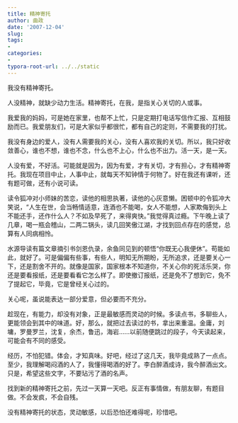 ```yaml
---
title: 精神寄托
author: 曲政
date: '2007-12-04'
slug: 
tags:
- 
categories:
- 
typora-root-url: ../../static
---
```




我没有精神寄托。

人没精神，就缺少动力生活。精神寄托，在我，是指关心关切的人或事。

我爱我的妈妈，可是她在家里，也帮不上忙，只是定期打电话写信作汇报、互相鼓励而已。我爱朋友们，可是大家似乎都很忙，都有自己的定则，不需要我的打扰。

我没有身边的爱人，没有人需要我的关心，没有人喜欢我的关切。所以，我只好收敛善心，谁也不想，谁也不念，什么也不上心，什么也不出力。活一天，是一天。

人没有爱，不好活。可能就是因为，因为有爱，才有关切，才有担心，才有精神寄托。我现在项目中止，人事中止，就每天不知钟情于何物了。好在我还有课听，还有题可做，还有小说可读。

读令狐冲对小师妹的苦恋，读他的相思执著，读他的心灰意懒。困顿中的令狐冲大笑说，“人生在世，会当畅情适意，连酒也不能喝，女人不能想，人家欺侮到头上不能还手，还作什么人？不如及早死了，来得爽快。”我觉得真过瘾。下午晚上读了几章，喝一瓶会稽山，二两二锅头，读几回笑傲江湖，才找到回点存在的感觉，总算有人同病相怜。

水源导读有篇文章摘引书剑恩仇录，余鱼同见到的顿悟“你既无心我便休”。苟能如此，就好了。可是偏偏有些事，有些人，明知无所期盼，无所追求，还是要关心一下，还是割舍不开的。就像是国家，国家根本不知道你，不关心你的死活乐哭，你还是要看报纸，还是要看看它怎么样了。即使撤订报纸，还是免不了想到它，免不了提起它，毕竟，它是曾经关心过的。

关心呢，虽说能表达一部分爱意，但必要而不充分。

趁现在，有能力，却没有对象，正是最敏感而灵动的时候。多读点书，多聊些人，更能领会到其中的味道。好，那么，就把过去读过的书，拿出来重温。金庸，刘墉，罗曼罗兰，沈复，余杰，鲁迅，海岩……以前随便跳过的段子，今天读起来，可能会有不同的感受。

经历，不怕犯错。体会，才知真味。好吧，经过了这几天，我毕竟成熟了一点点。至少，我理解喝闷酒的人了，我懂得喝酒的好了。李白醉酒成诗，我今醉酒出文。只是，希望这些文字，不要玷污了酒的名声。

找到新的精神寄托之前，先过一天算一天吧。反正有事情做，有朋友聊，有题目做。不会发疯，不会自残。

没有精神寄托的状态，灵动敏感，以后恐怕还难得呢，珍惜吧。 